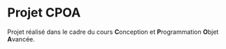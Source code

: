 # Projet CPOA

Projet réalisé dans le cadre du cours **C**onception et **P**rogrammation **O**bjet **A**vancée.
